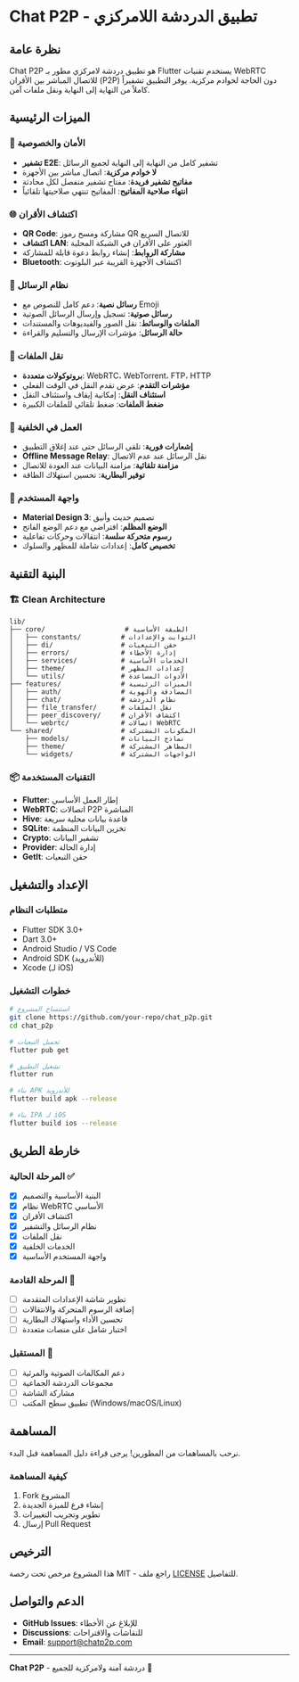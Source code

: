# Chat P2P - تطبيق الدردشة اللامركزي

## نظرة عامة

Chat P2P هو تطبيق دردشة لامركزي مطور بـ Flutter يستخدم تقنيات WebRTC للاتصال المباشر بين الأقران (P2P) دون الحاجة لخوادم مركزية. يوفر التطبيق تشفيراً كاملاً من النهاية إلى النهاية ونقل ملفات آمن.

## الميزات الرئيسية

### 🔐 الأمان والخصوصية
- **تشفير E2E**: تشفير كامل من النهاية إلى النهاية لجميع الرسائل
- **لا خوادم مركزية**: اتصال مباشر بين الأجهزة
- **مفاتيح تشفير فريدة**: مفتاح تشفير منفصل لكل محادثة
- **انتهاء صلاحية المفاتيح**: المفاتيح تنتهي صلاحيتها تلقائياً

### 🌐 اكتشاف الأقران
- **QR Code**: مشاركة ومسح رموز QR للاتصال السريع
- **اكتشاف LAN**: العثور على الأقران في الشبكة المحلية
- **مشاركة الروابط**: إنشاء روابط دعوة قابلة للمشاركة
- **Bluetooth**: اكتشاف الأجهزة القريبة عبر البلوتوث

### 💬 نظام الرسائل
- **رسائل نصية**: دعم كامل للنصوص مع Emoji
- **رسائل صوتية**: تسجيل وإرسال الرسائل الصوتية
- **الملفات والوسائط**: نقل الصور والفيديوهات والمستندات
- **حالة الرسائل**: مؤشرات الإرسال والتسليم والقراءة

### 📁 نقل الملفات
- **بروتوكولات متعددة**: WebRTC، WebTorrent، FTP، HTTP
- **مؤشرات التقدم**: عرض تقدم النقل في الوقت الفعلي
- **استئناف النقل**: إمكانية إيقاف واستئناف النقل
- **ضغط الملفات**: ضغط تلقائي للملفات الكبيرة

### 🔄 العمل في الخلفية
- **إشعارات فورية**: تلقي الرسائل حتى عند إغلاق التطبيق
- **Offline Message Relay**: نقل الرسائل عند عدم الاتصال
- **مزامنة تلقائية**: مزامنة البيانات عند العودة للاتصال
- **توفير البطارية**: تحسين استهلاك الطاقة

### 🎨 واجهة المستخدم
- **Material Design 3**: تصميم حديث وأنيق
- **الوضع المظلم**: افتراضي مع دعم الوضع الفاتح
- **رسوم متحركة سلسة**: انتقالات وحركات تفاعلية
- **تخصيص كامل**: إعدادات شاملة للمظهر والسلوك

## البنية التقنية

### 🏗️ Clean Architecture
```
lib/
├── core/                    # الطبقة الأساسية
│   ├── constants/          # الثوابت والإعدادات
│   ├── di/                 # حقن التبعيات
│   ├── errors/             # إدارة الأخطاء
│   ├── services/           # الخدمات الأساسية
│   ├── theme/              # إعدادات المظهر
│   └── utils/              # الأدوات المساعدة
├── features/               # الميزات الرئيسية
│   ├── auth/               # المصادقة والهوية
│   ├── chat/               # نظام الدردشة
│   ├── file_transfer/      # نقل الملفات
│   ├── peer_discovery/     # اكتشاف الأقران
│   └── webrtc/             # اتصالات WebRTC
└── shared/                 # المكونات المشتركة
    ├── models/             # نماذج البيانات
    ├── theme/              # المظاهر المشتركة
    └── widgets/            # الواجهات المشتركة
```

### 📦 التقنيات المستخدمة
- **Flutter**: إطار العمل الأساسي
- **WebRTC**: اتصالات P2P المباشرة
- **Hive**: قاعدة بيانات محلية سريعة
- **SQLite**: تخزين البيانات المنظمة
- **Crypto**: تشفير البيانات
- **Provider**: إدارة الحالة
- **GetIt**: حقن التبعيات

## الإعداد والتشغيل

### متطلبات النظام
- Flutter SDK 3.0+
- Dart 3.0+
- Android Studio / VS Code
- Android SDK (للأندرويد)
- Xcode (لـ iOS)

### خطوات التشغيل
```bash
# استنساخ المشروع
git clone https://github.com/your-repo/chat_p2p.git
cd chat_p2p

# تحميل التبعيات
flutter pub get

# تشغيل التطبيق
flutter run

# بناء APK للأندرويد
flutter build apk --release

# بناء IPA لـ iOS
flutter build ios --release
```

## خارطة الطريق

### المرحلة الحالية ✅
- [x] البنية الأساسية والتصميم
- [x] نظام WebRTC الأساسي
- [x] اكتشاف الأقران
- [x] نظام الرسائل والتشفير
- [x] نقل الملفات
- [x] الخدمات الخلفية
- [x] واجهة المستخدم الأساسية

### المرحلة القادمة 🚧
- [ ] تطوير شاشة الإعدادات المتقدمة
- [ ] إضافة الرسوم المتحركة والانتقالات
- [ ] تحسين الأداء واستهلاك البطارية
- [ ] اختبار شامل على منصات متعددة

### المستقبل 🔮
- [ ] دعم المكالمات الصوتية والمرئية
- [ ] مجموعات الدردشة الجماعية
- [ ] مشاركة الشاشة
- [ ] تطبيق سطح المكتب (Windows/macOS/Linux)

## المساهمة

نرحب بالمساهمات من المطورين! يرجى قراءة دليل المساهمة قبل البدء.

### كيفية المساهمة
1. Fork المشروع
2. إنشاء فرع للميزة الجديدة
3. تطوير وتجريب التغييرات
4. إرسال Pull Request

## الترخيص

هذا المشروع مرخص تحت رخصة MIT - راجع ملف [LICENSE](LICENSE) للتفاصيل.

## الدعم والتواصل

- **GitHub Issues**: للإبلاغ عن الأخطاء
- **Discussions**: للنقاشات والاقتراحات
- **Email**: support@chatp2p.com

---

**Chat P2P** - دردشة آمنة ولامركزية للجميع 🚀
